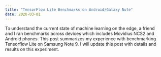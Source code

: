 ```yaml
---
title: "TensorFlow Lite Benchmarks on Android/Galaxy Note"
date: 2020-03-01
---
```


To understand the current state of machine learning on the edge, a friend and I ran benchmarks across devices which includes Movidius NCS2 and Android phones.
This post summarizes my experience with benchmarking Tensorflow Lite on Samsung Note 9.
I will update this post with details and results on this experiment.




